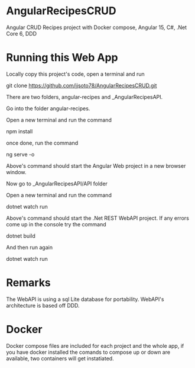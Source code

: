 # AngularRecipesCRUD
Angular CRUD Recipes project with Docker compose, Angular 15, C#, .Net Core 6, DDD

# Running this Web App
Locally copy this project's code, open a terminal and run

  git clone https://github.com/jjsoto78/AngularRecipesCRUD.git

There are two folders, angular-recipes and _AngularRecipesAPI.

Go into the folder angular-recipes.

Open a new terminal and run the command

  npm install

once done, run the command

  ng serve -o

Above's command should start the Angular Web project in a new browser window.

Now go to _AngularRecipesAPI/API folder

Open a new terminal and run the command

  dotnet watch run

Above's command should start the .Net REST WebAPI project. 
If any errors come up in the console try the command

  dotnet build

And then run again

  dotnet watch run

# Remarks
The WebAPI is using a sql Lite database for portability.
WebAPI's architecture is based off DDD.

# Docker
Docker compose files are included for each project and the whole app, if you have docker installed the comands to compose up or down are available, two containers will get instatiated.



